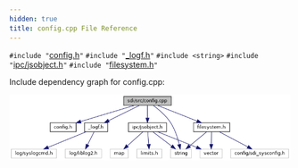 ```yaml
---
hidden: true
title: config.cpp File Reference
---
```


`#include "`<a href="config_8h_source.md">config.h</a>`"`
`#include "`<a href="__logf_8h_source.md">_logf.h</a>`"`
`#include <string>`
`#include "`<a href="ipc_2src_2ipc_2jsobject_8h_source.md">ipc/jsobject.h</a>`"`
`#include "`<a href="filesystem_8h_source.md">filesystem.h</a>`"`

Include dependency graph for config.cpp:

![](config_8cpp__incl.png)
